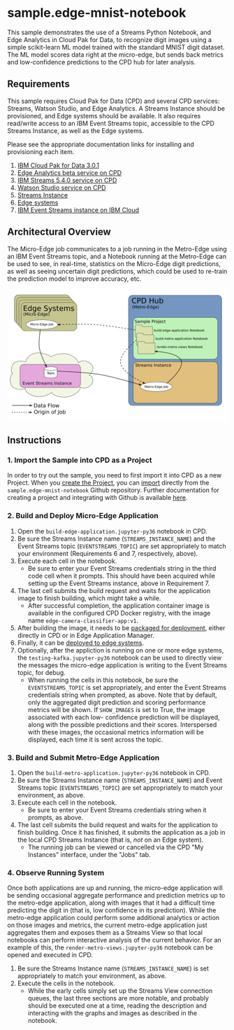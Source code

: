 # sample.edge-mnist-notebook

This sample demonstrates the use of a Streams Python Notebook, and Edge Analytics in
Cloud Pak for Data, to recognize digit images using a simple scikit-learn ML
model trained with the standard MNIST digit dataset.  The ML model scores data right at
the micro-edge, but sends back metrics and low-confidence predictions to the CPD hub for
later analysis.

## Requirements

This sample requires Cloud Pak for Data (CPD) and several CPD services: Streams, Watson Studio,
and Edge Analytics.  A Streams Instance should be provisioned, and Edge systems should be
available. It also requires read/write access to an IBM Event Streams topic, accessible
to the CPD Streams Instance, as well as the Edge systems.

Please see the appropriate documentation links for installing and provisioning each item.

1. [IBM Cloud Pak for Data 3.0.1](https://www.ibm.com/support/producthub/icpdata/docs/content/SSQNUZ_current/cpd/install/install.html)
2. [Edge Analytics beta service on CPD](https://www.ibm.com/support/knowledgecenter/SSQNUZ_3.0.1/svc-edge/install.html)
3. [IBM Streams 5.4.0 service on CPD](https://www.ibm.com/support/producthub/icpdata/docs/content/SSQNUZ_current/cpd/svc/streams/install-intro.html)
4. [Watson Studio service on CPD](https://www.ibm.com/support/producthub/icpdata/docs/content/SSQNUZ_current/wsj/install/install-ws.html)
5. [Streams Instance](https://www.ibm.com/support/producthub/icpdata/docs/content/SSQNUZ_current/cpd/svc/streams/provision.html#provision)
6. [Edge systems](https://www.ibm.com/support/knowledgecenter/SSQNUZ_3.0.1/svc-edge/admin.html)
7. [IBM Event Streams instance on IBM Cloud](https://github.ibm.com/PrivateCloud-analytics/cp4d.edge/wiki/Kafka-Options-for-Edge-Applications#event-streams-in-ibm-cloud)

## Architectural Overview

The Micro-Edge job communicates to a job running in the Metro-Edge using an IBM
Event Streams topic, and a Notebook running at the Metro-Edge can be used to see,
in real-time, statistics on the Micro-Edge digit predictions, as well as seeing
uncertain digit predictions, which could be used to re-train the prediction model
to improve accuracy, etc.

![Application Architecture](arch.png)

## Instructions

### 1. Import the Sample into CPD as a Project

In order to try out the sample, you need to first import it into CPD as a new Project.
When you [create the Project](https://www.ibm.com/support/knowledgecenter/SSQNUZ_3.0.1/wsj/getting-started/projects.html),
you can [import](https://www.ibm.com/support/knowledgecenter/SSQNUZ_3.0.1/wsj/manage-data/import-project.html)
directly from the `sample.edge-mnist-notebook` Github repository.  Further documentation for creating a project and
integrating with Github is available [here](https://www.ibm.com/support/knowledgecenter/SSQNUZ_3.0.1/wsj/manage-data/git-integration.html).

### 2. Build and Deploy Micro-Edge Application
1. Open the `build-edge-application.jupyter-py36` notebook in CPD.
2. Be sure the Streams Instance name (`STREAMS_INSTANCE_NAME`) and the Event Streams topic (`EVENTSTREAMS_TOPIC`) are set
   appropriately to match your environment (Requirements 6 and 7, respectively, above).
3. Execute each cell in the notebook.
   - Be sure to enter your Event Streams credentials string in the third code cell when it prompts.  This should have
     been acquired while setting up the Event Streams instance, above in Requirement 7.
4. The last cell submits the build request and waits for the application image to finish building, which might take a while.
   - After successful completion, the application container image is available in the configured CPD Docker registry, with
     the image name `edge-camera-classifier-app:v1`.
5. After building the image, it needs to be [packaged for deployment](https://www.ibm.com/support/knowledgecenter/SSQNUZ_3.5.0/svc-edge/usage-register-app.html),
   either directly in CPD or in Edge Application Manager.
6. Finally, it can be [deployed to edge systems](https://www.ibm.com/support/knowledgecenter/SSQNUZ_3.5.0/svc-edge/usage-deploy.html).
7. Optionally, after the appliction is running on one or more edge systems, the `testing-kafka.jupyter-py36` notebook
   can be used to directly view the messages the micro-edge application is writing to the Event Streams topic, for debug.
   - When running the cells in this notebook, be sure the `EVENTSTREAMS_TOPIC` is set appropriately, and enter the Event
     Streams credentials string when prompted, as above.  Note that by default, only the aggregated digit prediction and
     scoring performance metrics will be shown.  If `SHOW_IMAGES` is set to True, the image associated with each low-
     confidence prediction will be displayed, along with the possible predictions and their scores.  Interspersed with these
     images, the occasional metrics information will be displayed, each time it is sent across the topic.

### 3. Build and Submit Metro-Edge Application
1. Open the `build-metro-application.jupyter-py36` notebook in CPD.
2. Be sure the Streams Instance name (`STREAMS_INSTANCE_NAME`) and Event Streams topic (`EVENTSTREAMS_TOPIC`) are set
   appropriately to match your environment, as above.
3. Execute each cell in the notebook.
   - Be sure to enter your Event Streams credentials string when it prompts, as above.
4. The last cell submits the build request and waits for the application to finish building.  Once it has finished, it
   submits the application as a job in the local CPD Streams Instance (that is, _not_ on an Edge system).
   - The running job can be viewed or cancelled via the CPD "My Instances" interface, under the "Jobs" tab.

### 4. Observe Running System
Once both applications are up and running, the micro-edge application will be sending occasional aggregate performance
and prediction metrics up to the metro-edge application, along with images that it had a difficult time predicting the digit in
(that is, low confidence in its prediction).  While the metro-edge application could perform some additional analytics or
action on those images and metrics, the current metro-edge application just aggregates them and exposes them as a Streams
View so that local notebooks can perform interactive analysis of the current behavior.  For an example of this, the
`render-metro-views.jupyter-py36` notebook can be opened and executed in CPD.
1. Be sure the Streams Instance name (`STREAMS_INSTANCE_NAME`) is set appropriately to match your environment, as above.
2. Execute the cells in the notebook.
   -  While the early cells simply set up the Streams View connection queues, the last three sections are more notable,
      and probably should be executed one at a time, reading the description and interacting with the graphs and images as
      described in the notebook.

